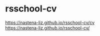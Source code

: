 # rsschool-cv
https://nastena-liz.github.io/rsschool-cv/cv \
https://nastena-liz.github.io/rsschool-cv/